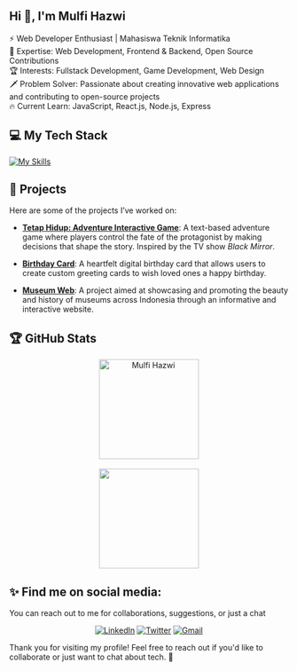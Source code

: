 <h2 align="start">Hi 👋, I'm Mulfi Hazwi</h2>

<span>⚡ Web Developer Enthusiast | Mahasiswa Teknik Informatika</span><br>
<span>🎯 Expertise: Web Development, Frontend & Backend, Open Source Contributions</span><br>
<span>🏆 Interests: Fullstack Development, Game Development, Web Design</span><br>
<span>🗡️ Problem Solver: Passionate about creating innovative web applications and contributing to open-source projects</span><br>
<span>🔥 Current Learn: JavaScript, React.js, Node.js, Express</span>

## 💻 My Tech Stack

[![My Skills](https://skillicons.dev/icons?i=js,ts,react,vue,nodejs,express,mysql,postgres,tailwind,flutter,docker,git)](https://skillicons.dev)

## 🚀 Projects

Here are some of the projects I’ve worked on:

- **[Tetap Hidup: Adventure Interactive Game](https://github.com/Yowanehaki/Tetap-Hidup-Adventure-Game-Interaktif.git)**: A text-based adventure game where players control the fate of the protagonist by making decisions that shape the story. Inspired by the TV show *Black Mirror*.
  
- **[Birthday Card](https://github.com/Yowanehaki/Card-Birthday.git)**: A heartfelt digital birthday card that allows users to create custom greeting cards to wish loved ones a happy birthday.

- **[Museum Web](https://github.com/Yowanehaki/Museum-Web.git)**: A project aimed at showcasing and promoting the beauty and history of museums across Indonesia through an informative and interactive website.

## 🏆 GitHub Stats

<div align="center">
  <img height="180" src="https://github-readme-stats.vercel.app/api?username=Yowanehaki&show_icons=true&theme=tokyonight&include_all_commits=true&count_private=true" alt="Mulfi Hazwi" />
  <br><br>
  <img height="180" src="https://github-readme-stats-eight-theta.vercel.app/api?username=Yowanehaki&show_icons=true&theme=tokyonight&include_all_commits=true&count_private=true" />
</div>

## ✨ Find me on social media:
You can reach out to me for collaborations, suggestions, or just a chat

<p align="center">
  <a href="https://www.linkedin.com/in/mulfi-hazwi-artaf/" target="_blank"><img src="https://img.shields.io/badge/LinkedIn-0077B5?style=for-the-badge&logo=linkedin&logoColor=white" alt="LinkedIn"></a>
  <a href="https://twitter.com/yowanehaki04" target="_blank"><img src="https://img.shields.io/badge/Twitter-1DA1F2?style=for-the-badge&logo=twitter&logoColor=white" alt="Twitter"></a>
  <a href="mailto:hazwiartaf@gmail.com"><img src="https://img.shields.io/badge/Gmail-D14836?style=for-the-badge&logo=gmail&logoColor=white" alt="Gmail"></a>
</p>

Thank you for visiting my profile! Feel free to reach out if you'd like to collaborate or just want to chat about tech. 🚀
